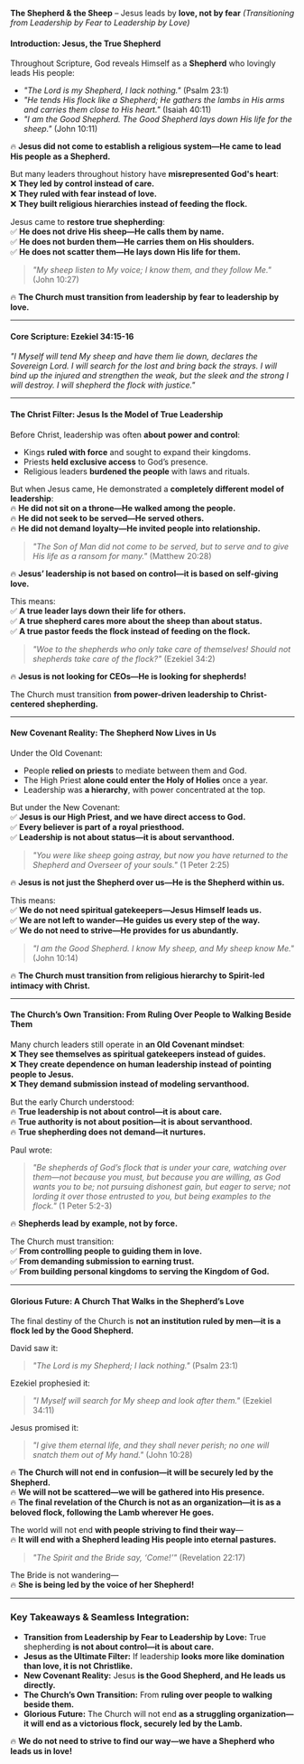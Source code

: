 **The Shepherd & the Sheep** – Jesus leads by **love, not by fear**
_(Transitioning from Leadership by Fear to Leadership by Love)_

#### **Introduction: Jesus, the True Shepherd**

Throughout Scripture, God reveals Himself as a **Shepherd** who lovingly leads His people:

- _"The Lord is my Shepherd, I lack nothing."_ (Psalm 23:1)
- _"He tends His flock like a Shepherd; He gathers the lambs in His arms and carries them close to His heart."_ (Isaiah 40:11)
- _"I am the Good Shepherd. The Good Shepherd lays down His life for the sheep."_ (John 10:11)

🔥 **Jesus did not come to establish a religious system—He came to lead His people as a Shepherd.**

But many leaders throughout history have **misrepresented God's heart**:  
❌ **They led by control instead of care.**  
❌ **They ruled with fear instead of love.**  
❌ **They built religious hierarchies instead of feeding the flock.**

Jesus came to **restore true shepherding**:  
✅ **He does not drive His sheep—He calls them by name.**  
✅ **He does not burden them—He carries them on His shoulders.**  
✅ **He does not scatter them—He lays down His life for them.**

> _"My sheep listen to My voice; I know them, and they follow Me."_ (John 10:27)

🔥 **The Church must transition from leadership by fear to leadership by love.**

---

#### **Core Scripture: Ezekiel 34:15-16**

_"I Myself will tend My sheep and have them lie down, declares the Sovereign Lord. I will search for the lost and bring back the strays. I will bind up the injured and strengthen the weak, but the sleek and the strong I will destroy. I will shepherd the flock with justice."_

---

#### **The Christ Filter: Jesus Is the Model of True Leadership**

Before Christ, leadership was often **about power and control**:

- Kings **ruled with force** and sought to expand their kingdoms.
- Priests **held exclusive access** to God’s presence.
- Religious leaders **burdened the people** with laws and rituals.

But when Jesus came, He demonstrated a **completely different model of leadership**:  
🔥 **He did not sit on a throne—He walked among the people.**  
🔥 **He did not seek to be served—He served others.**  
🔥 **He did not demand loyalty—He invited people into relationship.**

> _"The Son of Man did not come to be served, but to serve and to give His life as a ransom for many."_ (Matthew 20:28)

🔥 **Jesus’ leadership is not based on control—it is based on self-giving love.**

This means:  
✅ **A true leader lays down their life for others.**  
✅ **A true shepherd cares more about the sheep than about status.**  
✅ **A true pastor feeds the flock instead of feeding on the flock.**

> _"Woe to the shepherds who only take care of themselves! Should not shepherds take care of the flock?"_ (Ezekiel 34:2)

🔥 **Jesus is not looking for CEOs—He is looking for shepherds!**

The Church must transition **from power-driven leadership to Christ-centered shepherding.**

---

#### **New Covenant Reality: The Shepherd Now Lives in Us**

Under the Old Covenant:

- People **relied on priests** to mediate between them and God.
- The High Priest **alone could enter the Holy of Holies** once a year.
- Leadership was **a hierarchy**, with power concentrated at the top.

But under the New Covenant:  
✅ **Jesus is our High Priest, and we have direct access to God.**  
✅ **Every believer is part of a royal priesthood.**  
✅ **Leadership is not about status—it is about servanthood.**

> _"You were like sheep going astray, but now you have returned to the Shepherd and Overseer of your souls."_ (1 Peter 2:25)

🔥 **Jesus is not just the Shepherd over us—He is the Shepherd within us.**

This means:  
✅ **We do not need spiritual gatekeepers—Jesus Himself leads us.**  
✅ **We are not left to wander—He guides us every step of the way.**  
✅ **We do not need to strive—He provides for us abundantly.**

> _"I am the Good Shepherd. I know My sheep, and My sheep know Me."_ (John 10:14)

🔥 **The Church must transition from religious hierarchy to Spirit-led intimacy with Christ.**

---

#### **The Church’s Own Transition: From Ruling Over People to Walking Beside Them**

Many church leaders still operate in **an Old Covenant mindset**:  
❌ **They see themselves as spiritual gatekeepers instead of guides.**  
❌ **They create dependence on human leadership instead of pointing people to Jesus.**  
❌ **They demand submission instead of modeling servanthood.**

But the early Church understood:  
🔥 **True leadership is not about control—it is about care.**  
🔥 **True authority is not about position—it is about servanthood.**  
🔥 **True shepherding does not demand—it nurtures.**

Paul wrote:

> _"Be shepherds of God’s flock that is under your care, watching over them—not because you must, but because you are willing, as God wants you to be; not pursuing dishonest gain, but eager to serve; not lording it over those entrusted to you, but being examples to the flock."_ (1 Peter 5:2-3)

🔥 **Shepherds lead by example, not by force.**

The Church must transition:  
✅ **From controlling people to guiding them in love.**  
✅ **From demanding submission to earning trust.**  
✅ **From building personal kingdoms to serving the Kingdom of God.**

---

#### **Glorious Future: A Church That Walks in the Shepherd’s Love**

The final destiny of the Church is **not an institution ruled by men—it is a flock led by the Good Shepherd.**

David saw it:

> _"The Lord is my Shepherd; I lack nothing."_ (Psalm 23:1)

Ezekiel prophesied it:

> _"I Myself will search for My sheep and look after them."_ (Ezekiel 34:11)

Jesus promised it:

> _"I give them eternal life, and they shall never perish; no one will snatch them out of My hand."_ (John 10:28)

🔥 **The Church will not end in confusion—it will be securely led by the Shepherd.**  
🔥 **We will not be scattered—we will be gathered into His presence.**  
🔥 **The final revelation of the Church is not as an organization—it is as a beloved flock, following the Lamb wherever He goes.**

The world will not end **with people striving to find their way**—  
🔥 **It will end with a Shepherd leading His people into eternal pastures.**

> _"The Spirit and the Bride say, ‘Come!’"_ (Revelation 22:17)

The Bride is not wandering—  
🔥 **She is being led by the voice of her Shepherd!**

---

### **Key Takeaways & Seamless Integration:**

- **Transition from Leadership by Fear to Leadership by Love:** True shepherding **is not about control—it is about care.**
- **Jesus as the Ultimate Filter:** If leadership **looks more like domination than love, it is not Christlike.**
- **New Covenant Reality:** Jesus **is the Good Shepherd, and He leads us directly.**
- **The Church’s Own Transition:** From **ruling over people to walking beside them.**
- **Glorious Future:** The Church will not end **as a struggling organization—it will end as a victorious flock, securely led by the Lamb.**

🔥 **We do not need to strive to find our way—we have a Shepherd who leads us in love!**